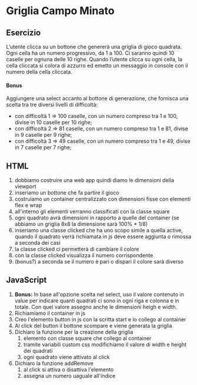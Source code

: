 Griglia Campo Minato
===

## Esercizio  

L’utente clicca su un bottone che genererà una griglia di gioco quadrata.
Ogni cella ha un numero progressivo, da 1 a 100.
Ci saranno quindi 10 caselle per ognuna delle 10 righe.
Quando l’utente clicca su ogni cella, la cella cliccata si colora di azzurro ed emetto un messaggio in console con il numero della cella cliccata.

#### Bonus

Aggiungere una select accanto al bottone di generazione, che fornisca una scelta tra tre diversi livelli di difficoltà:
- con difficoltà 1 => 100 caselle, con un numero compreso tra 1 e 100, divise in 10 caselle per 10 righe;
- con difficoltà 2 => 81 caselle, con un numero compreso tra 1 e 81, divise in 9 caselle per 9 righe;
- con difficoltà 3 => 49 caselle, con un numero compreso tra 1 e 49, divise in 7 caselle per 7 righe;


## HTML

1. dobbiamo costruire una web app quindi diamo le dimensioni della viewport
1. inseriamo un bottone che fa partire il gioco
2. costruiamo un container centralizzato con dimensioni fisse con elementi flex e wrap
3. all'interno gli elementi verranno classificati con la classe square 
4. ogni quadrato avrà dimensioni in rapporto a quelle del container (se abbiamo un griglia 8x8 la dimensione sarà 100% * 1/8)
5. inseriamo una classe clicked che ha uno scopo simile a quella active, quando il quadrato verrà richiamata in js deve essere aggiunta o rimossa a seconda dei casi
6. la classe clicked ci permetterà di cambiare il colore
7. con la classe clicked visualizza il numero corrispondente
8. (bonus?) a seconda se il numero è pari o dispari il colore sarà diverso


## JavaScript

1. **Bonus:** In base all'opzione scelta nel select, uso il valore contenuto in value per indicare quanti quadrati ci sono in ogni riga e colonna e in totale. Con quel valore assegno anche le dimensioni heigh e width.
2. Richiamiamo il container in js
3. Creo l'elemento button in js con la scritta start e lo collego al container
4. Al click del button il bottone scompare e viene generata la griglia
5. Dichiaro la funzione per la creazione della griglia
    1. elemento con classe square che collego al container
    2. tramite variabili custom css modifichiamo il valore di width e height dei quadrati
    3. ogni quadrato viene attivato al click
6. Dichiaro la funzione addRemove
    1. al click si attiva o disattiva l'elemento
    2. assegna un numero uaguale all'indice 
